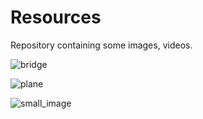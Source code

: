 # Resources

Repository containing some images, videos.

![bridge](https://user-images.githubusercontent.com/61084605/155285819-59c4d043-be76-4a1e-9987-63467eaa8fcc.png)

![plane](https://user-images.githubusercontent.com/61084605/155289920-d46b4097-a776-4277-9a9b-694111b96a7d.png)

![small_image](https://user-images.githubusercontent.com/61084605/155312974-a10a6402-b373-4e38-a686-9481ef3a59e5.png)


